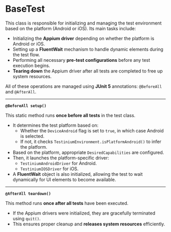 # BaseTest

This class is responsible for initializing and managing the test environment based on the platform (Android or iOS). Its main tasks include:

* Initializing the **Appium driver** depending on whether the platform is Android or iOS.
* Setting up a **FluentWait** mechanism to handle dynamic elements during the test flow.
* Performing all necessary **pre-test configurations** before any test execution begins.
* **Tearing down** the Appium driver after all tests are completed to free up system resources.

All of these operations are managed using **JUnit 5** annotations: `@BeforeAll` and `@AfterAll`.

***

**`@BeforeAll setup()`**

This static method runs **once before all tests** in the test class.

* It determines the test platform based on:
  * Whether the `DeviceAndroid` flag is set to `true`, in which case Android is selected.
  * If not, it checks `TestiniumEnvironment.isPlatformAndroid()` to infer the platform.
* Based on the platform, appropriate `DesiredCapabilities` are configured.
* Then, it launches the platform-specific driver:
  * `TestiniumAndroidDriver` for Android.
  * `TestiniumIOSDriver` for iOS.
* A **FluentWait** object is also initialized, allowing the test to wait dynamically for UI elements to become available.

***

**`@AfterAll teardown()`**

This method runs **once after all tests** have been executed.

* If the Appium drivers were initialized, they are gracefully terminated using `quit()`.
* This ensures proper cleanup and **releases system resources** efficiently.
